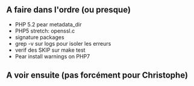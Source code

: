 ## A faire dans l'ordre (ou presque)

* PHP 5.2 pear metadata_dir
* PHP5 stretch: openssl.c
* signature packages
* grep -v sur logs pour isoler les erreurs
* verif des SKIP sur make test
* Pear install warnings on PHP7

## A voir ensuite (pas forcément pour Christophe)

